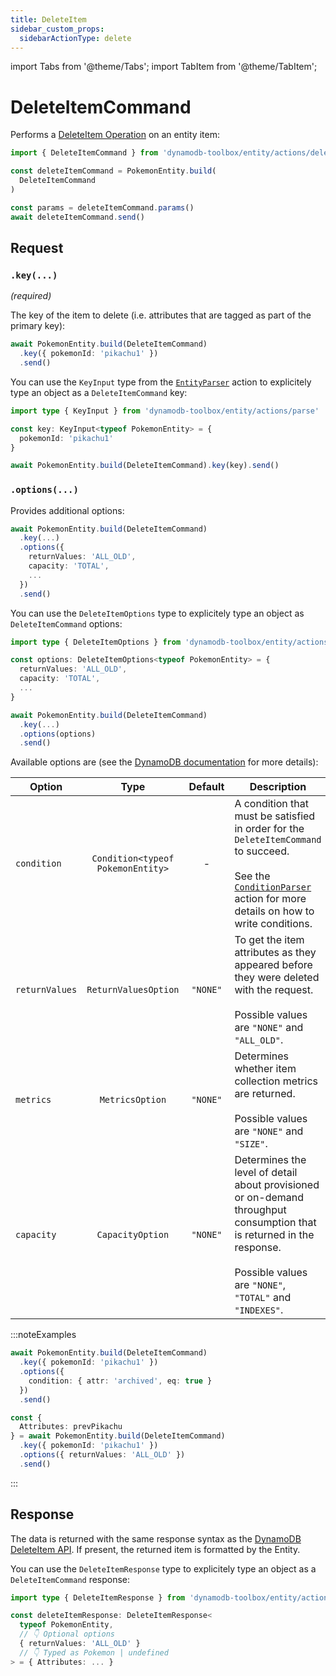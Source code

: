 ```yaml
---
title: DeleteItem
sidebar_custom_props:
  sidebarActionType: delete
---
```


import Tabs from '@theme/Tabs';
import TabItem from '@theme/TabItem';

# DeleteItemCommand

Performs a [DeleteItem Operation](https://docs.aws.amazon.com/amazondynamodb/latest/APIReference/API_DeleteItem.html) on an entity item:

```ts
import { DeleteItemCommand } from 'dynamodb-toolbox/entity/actions/delete'

const deleteItemCommand = PokemonEntity.build(
  DeleteItemCommand
)

const params = deleteItemCommand.params()
await deleteItemCommand.send()
```

## Request

### `.key(...)`

<p style={{ marginTop: '-15px' }}><i>(required)</i></p>

The key of the item to delete (i.e. attributes that are tagged as part of the primary key):

```ts
await PokemonEntity.build(DeleteItemCommand)
  .key({ pokemonId: 'pikachu1' })
  .send()
```

You can use the `KeyInput` type from the [`EntityParser`](../16-parse/index.md) action to explicitely type an object as a `DeleteItemCommand` key:

```ts
import type { KeyInput } from 'dynamodb-toolbox/entity/actions/parse'

const key: KeyInput<typeof PokemonEntity> = {
  pokemonId: 'pikachu1'
}

await PokemonEntity.build(DeleteItemCommand).key(key).send()
```

### `.options(...)`

Provides additional options:

```ts
await PokemonEntity.build(DeleteItemCommand)
  .key(...)
  .options({
    returnValues: 'ALL_OLD',
    capacity: 'TOTAL',
    ...
  })
  .send()
```

You can use the `DeleteItemOptions` type to explicitely type an object as `DeleteItemCommand` options:

```ts
import type { DeleteItemOptions } from 'dynamodb-toolbox/entity/actions/delete'

const options: DeleteItemOptions<typeof PokemonEntity> = {
  returnValues: 'ALL_OLD',
  capacity: 'TOTAL',
  ...
}

await PokemonEntity.build(DeleteItemCommand)
  .key(...)
  .options(options)
  .send()
```

Available options are (see the [DynamoDB documentation](https://docs.aws.amazon.com/amazondynamodb/latest/APIReference/API_DeleteItem.html#API_DeleteItem_RequestParameters) for more details):

| Option         |               Type                | Default  | Description                                                                                                                                                                                                                      |
| -------------- | :-------------------------------: | :------: | -------------------------------------------------------------------------------------------------------------------------------------------------------------------------------------------------------------------------------- |
| `condition`    | `Condition<typeof PokemonEntity>` |    -     | A condition that must be satisfied in order for the `DeleteItemCommand` to succeed.<br/><br/>See the [`ConditionParser`](../17-parse-condition/index.md#building-conditions) action for more details on how to write conditions. |
| `returnValues` |       `ReturnValuesOption`        | `"NONE"` | To get the item attributes as they appeared before they were deleted with the request.<br/><br/>Possible values are `"NONE"` and `"ALL_OLD"`.                                                                                    |
| `metrics`      |          `MetricsOption`          | `"NONE"` | Determines whether item collection metrics are returned.<br/><br/>Possible values are `"NONE"` and `"SIZE"`.                                                                                                                     |
| `capacity`     |         `CapacityOption`          | `"NONE"` | Determines the level of detail about provisioned or on-demand throughput consumption that is returned in the response.<br/><br/>Possible values are `"NONE"`, `"TOTAL"` and `"INDEXES"`.                                         |

:::noteExamples

<Tabs>
<TabItem value="conditional" label="Conditional write">

```ts
await PokemonEntity.build(DeleteItemCommand)
  .key({ pokemonId: 'pikachu1' })
  .options({
    condition: { attr: 'archived', eq: true }
  })
  .send()
```

</TabItem>
<TabItem value="return-values" label="Return values">

```ts
const {
  Attributes: prevPikachu
} = await PokemonEntity.build(DeleteItemCommand)
  .key({ pokemonId: 'pikachu1' })
  .options({ returnValues: 'ALL_OLD' })
  .send()
```

</TabItem>
</Tabs>

:::

## Response

The data is returned with the same response syntax as the [DynamoDB DeleteItem API](https://docs.aws.amazon.com/amazondynamodb/latest/APIReference/API_DeleteItem.html#API_DeleteItem_ResponseElements). If present, the returned item is formatted by the Entity.

You can use the `DeleteItemResponse` type to explicitely type an object as a `DeleteItemCommand` response:

```ts
import type { DeleteItemResponse } from 'dynamodb-toolbox/entity/actions/delete'

const deleteItemResponse: DeleteItemResponse<
  typeof PokemonEntity,
  // 👇 Optional options
  { returnValues: 'ALL_OLD' }
  // 👇 Typed as Pokemon | undefined
> = { Attributes: ... }
```
